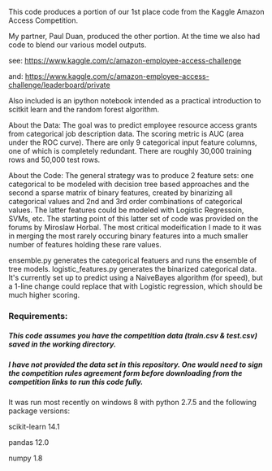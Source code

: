 This code produces a portion of our 1st place code from the Kaggle Amazon Access Competition.

My partner, Paul Duan, produced the other portion.  At the time we also had code to blend our various model outputs.

see: https://www.kaggle.com/c/amazon-employee-access-challenge

and: https://www.kaggle.com/c/amazon-employee-access-challenge/leaderboard/private

Also included is an ipython notebook intended as a practical introduction to scitkit learn and the random forest algorithm.

About the Data: 
The goal was to predict employee resource access grants from categorical job description data. The scoring metric is AUC (area under the ROC curve).  There are only 9 categorical input feature columns, one of which is completely redundant.  There are roughly 30,000 training rows and 50,000 test rows.

About the Code:
The general strategy was to produce 2 feature sets: one categorical to be modeled with decision tree based approaches and the second a sparse matrix of binary features, created by binarizing all categorical values and 2nd and 3rd order combinations of categorical values. The latter features could be modeled with Logistic Regressoin, SVMs, etc. The starting point of this latter set of code was provided on the forums by Miroslaw Horbal.  The most critical modeification I made to it was in merging the most rarely occuring binary features into a much smaller number of features holding these rare values.

ensemble.py generates the categorical featuers and runs the ensemble of tree models.
logistic_features.py generates the binarized categorical data.  It's currently set up to predict using a NaiveBayes algorithm (for speed), but a 1-line change could replace that with Logistic regression, which should be much higher scoring.

### Requirements: 
##### This code assumes you have the competition data (train.csv & test.csv) saved in the working directory.  
##### I have not provided the data set in this repository.  One would need to sign the competition rules agreement form before downloading from the competition links to run this code fully.

It was run most recently on windows 8 with python 2.7.5 and the following package versions:

scikit-learn 14.1

pandas 12.0

numpy 1.8
